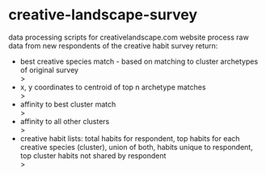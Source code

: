 # creative-landscape-survey
data processing scripts for creativelandscape.com website
process raw data from new respondents of the creative habit survey
return:<ul>
<li>best creative species match - based on matching to cluster archetypes of original survey</li>>
<li>x, y coordinates to centroid of top n archetype matches</li>>
<li>affinity to best cluster match</li>>
<li>affinity to all other clusters</li>>
<li>creative habit lists: total habits for respondent, top habits for each creative species (cluster), union of both, habits unique to respondent, top cluster habits not shared by respondent</li>>
</ul>
